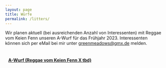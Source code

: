```yaml
---
layout: page
title: Würfe
permalink: /litters/
---
```



Wir planen aktuell (bei ausreichenden Anzahl von Interessenten) mit Reggae vom Keien Fenn unseren A-Wurf für das Frühjahr 2023.
Interessenten können sich per eMail bei mir unter greenmeadows@gmx.de melden.

<div style="float:left; margin: 10px;">
 <p><strong><a href="a-wurf">A-Wurf (Reggae vom Keien Fenn X tbd)</a></strong></p>
</div>
